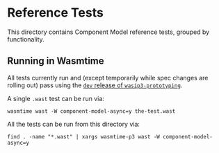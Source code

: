 # Reference Tests

This directory contains Component Model reference tests, grouped by functionality.

## Running in Wasmtime

All tests currently run and (except temporarily while spec changes are rolling out)
pass using the [`dev` release of `wasip3-prototyping`](https://github.com/bytecodealliance/wasip3-prototyping/releases/tag/dev).

A single `.wast` test can be run via:
```
wasmtime wast -W component-model-async=y the-test.wast
```
All the tests can be run from this directory via:
```
find . -name "*.wast" | xargs wasmtime-p3 wast -W component-model-async=y
```

